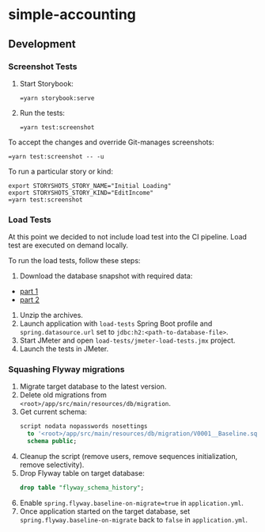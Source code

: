 # simple-accounting

## Development

### Screenshot Tests

1. Start Storybook:
    ```shell script
   =yarn storybook:serve
    ```
1. Run the tests:
    ```shell script
   =yarn test:screenshot
    ```

To accept the changes and override Git-manages screenshots:
```shell script
=yarn test:screenshot -- -u
```

To run a particular story or kind:
```shell script
export STORYSHOTS_STORY_NAME="Initial Loading"
export STORYSHOTS_STORY_KIND="EditIncome"
=yarn test:screenshot
```

### Load Tests

At this point we decided to not include load test into the CI pipeline. Load test are executed on demand locally.

To run the load tests, follow these steps:
1. Download the database snapshot with required data:
  * [part 1](https://github.com/orange-buffalo/simple-accounting-load-tests-data/raw/master/load-tests-db-snapshot.7z.001)
  * [part 2](https://github.com/orange-buffalo/simple-accounting-load-tests-data/raw/master/load-tests-db-snapshot.7z.002)
1. Unzip the archives.
1. Launch application with `load-tests` Spring Boot profile and `spring.datasource.url` set to 
`jdbc:h2:<path-to-database-file>`.
1. Start JMeter and open `load-tests/jmeter-load-tests.jmx` project.
1. Launch the tests in JMeter.

### Squashing Flyway migrations
1. Migrate target database to the latest version.
2. Delete old migrations from `<root>/app/src/main/resources/db/migration`.
3. Get current schema:
   ```sql
   script nodata nopasswords nosettings
     to '<root>/app/src/main/resources/db/migration/V0001__Baseline.sql'
     schema public;
   ```
4. Cleanup the script (remove users, remove sequences initialization, remove selectivity).
5. Drop Flyway table on target database:
   ```sql
   drop table "flyway_schema_history";
   ```                               
6. Enable `spring.flyway.baseline-on-migrate=true` in `application.yml`.
7. Once application started on the target database, set `spring.flyway.baseline-on-migrate` back to `false` in `application.yml`.
